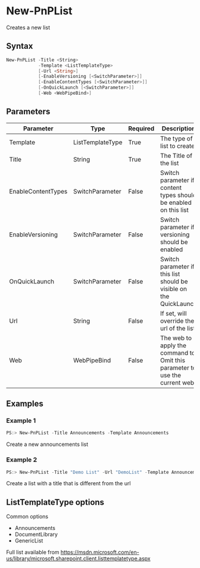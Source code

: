 # New-PnPList
Creates a new list
## Syntax
```powershell
New-PnPList -Title <String>
            -Template <ListTemplateType>
            [-Url <String>]
            [-EnableVersioning [<SwitchParameter>]]
            [-EnableContentTypes [<SwitchParameter>]]
            [-OnQuickLaunch [<SwitchParameter>]]
            [-Web <WebPipeBind>]
```


## Parameters
Parameter|Type|Required|Description
---------|----|--------|-----------
|Template|ListTemplateType|True|The type of list to create.|
|Title|String|True|The Title of the list|
|EnableContentTypes|SwitchParameter|False|Switch parameter if content types should be enabled on this list|
|EnableVersioning|SwitchParameter|False|Switch parameter if versioning should be enabled|
|OnQuickLaunch|SwitchParameter|False|Switch parameter if this list should be visible on the QuickLaunch|
|Url|String|False|If set, will override the url of the list.|
|Web|WebPipeBind|False|The web to apply the command to. Omit this parameter to use the current web.|
## Examples

### Example 1
```powershell
PS:> New-PnPList -Title Announcements -Template Announcements
```
Create a new announcements list

### Example 2
```powershell
PS:> New-PnPList -Title "Demo List" -Url "DemoList" -Template Announcements
```
Create a list with a title that is different from the url

## ListTemplateType options
Common options
- Announcements
- DocumentLibrary
- GenericList

Full list available from 
https://msdn.microsoft.com/en-us/library/microsoft.sharepoint.client.listtemplatetype.aspx
